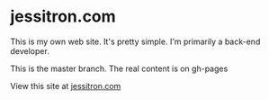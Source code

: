 jessitron.com
=============

This is my own web site. It's pretty simple. I'm primarily a back-end developer.

This is the master branch. The real content is on gh-pages

View this site at [jessitron.com](http://jessitron.com)
